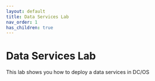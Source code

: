```yaml
---
layout: default
title: Data Services Lab
nav_order: 1
has_children: true
---
```


# Data Services Lab
This lab shows you how to deploy a data services in DC/OS
